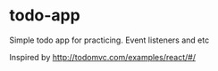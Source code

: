 # todo-app
Simple todo app for practicing.
Event listeners and etc

Inspired by http://todomvc.com/examples/react/#/
